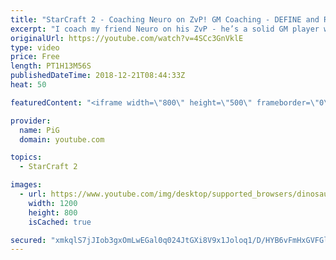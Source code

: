 ```yaml
---
title: "StarCraft 2 - Coaching Neuro on ZvP! GM Coaching - DEFINE and REFINE all the details"
excerpt: "I coach my friend Neuro on his ZvP - he’s a solid GM player who’s had a recent downswing so we help discuss the matchup and how he can define his play in greater detail, and then work on refining the details  -- Watch live at https://www.twitch.tv/x5_pig"
originalUrl: https://youtube.com/watch?v=4SCc3GnVklE
type: video
price: Free
length: PT1H13M56S
publishedDateTime: 2018-12-21T08:44:33Z
heat: 50

featuredContent: "<iframe width=\"800\" height=\"500\" frameborder=\"0\" src=\"https://www.youtube.com/embed/4SCc3GnVklE\" allow=\"accelerometer; autoplay; encrypted-media; gyroscope; picture-in-picture\" allowfullscreen></iframe>"

provider:
  name: PiG
  domain: youtube.com

topics:
  - StarCraft 2

images:
  - url: https://www.youtube.com/img/desktop/supported_browsers/dinosaur.png
    width: 1200
    height: 800
    isCached: true

secured: "xmkqlS7jJIob3gxOmLwEGal0q024JtGXi8V9x1Joloq1/D/HYB6vFmHxGVFGlgspLwCtikyy70m2vVgPFKBY8RNC9lPx0iuytG5zFehn2rPGlQwJh4BEVi5Ae/MqUC7EnvTCZg3oUJbtKw10k9lzUDU/5H+sZL2HJR+OGy1cljgguq6R5OAMFAFFqShGKIsZUPxQVLt0znc6ViuTGhNUkLwqiXXBo8Alr6ETWSxskjgeANxMOEMMw33buH5hun8/T1vb2fiIJTLHLrprDvDHbINqr3Y4nDlOzaSt6/yhhzkeiuCtmr4eoqihUfz1uyeZ1fpwHbiYVgP5aZn6k+KRx/u314/RQPDig52yA6v/wnivcF01tnhr05pWZUOpsh/lYgNnbg2eHOKpAzs6BtLPJ+NhwUvnE8aKjsPo9CG1a/g=;vxKyPE64qKh4JntdEjS0GA=="
---
```


